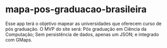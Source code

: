 # mapa-pos-graduacao-brasileira
Esse app terá o objetivo mapear as universidades que oferecem curso de pós graduação. O MVP do site será: Pós graduação em Ciência da Computação; Sem persistência de dados, apenas um JSON; e integrado com GMaps.
